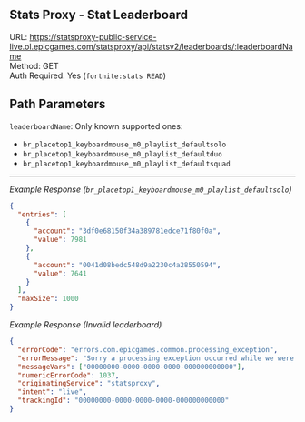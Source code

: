 ## Stats Proxy - Stat Leaderboard

URL: https://statsproxy-public-service-live.ol.epicgames.com/statsproxy/api/statsv2/leaderboards/:leaderboardName \
Method: GET \
Auth Required: Yes (`fortnite:stats READ`)

## Path Parameters

`leaderboardName`: Only known supported ones:

- `br_placetop1_keyboardmouse_m0_playlist_defaultsolo`
- `br_placetop1_keyboardmouse_m0_playlist_defaultduo`
- `br_placetop1_keyboardmouse_m0_playlist_defaultsquad`

---

_Example Response (`br_placetop1_keyboardmouse_m0_playlist_defaultsolo`)_

```json
{
  "entries": [
    {
      "account": "3df0e68150f34a389781edce71f80f0a",
      "value": 7981
    },
    {
      "account": "0041d08bedc548d9a2230c4a28550594",
      "value": 7641
    }
  ],
  "maxSize": 1000
}
```

_Example Response (Invalid leaderboard)_

```json
{
  "errorCode": "errors.com.epicgames.common.processing_exception",
  "errorMessage": "Sorry a processing exception occurred while we were waiting for you to send us request data. (tracking id: [00000000-0000-0000-0000-000000000000])",
  "messageVars": ["00000000-0000-0000-0000-000000000000"],
  "numericErrorCode": 1037,
  "originatingService": "statsproxy",
  "intent": "live",
  "trackingId": "00000000-0000-0000-0000-000000000000"
}
```
